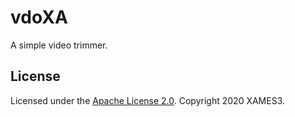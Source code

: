 # vdoXA

A simple video trimmer.

## License
Licensed under the [Apache License 2.0](https://github.com/xames3/vdo_splitter/blob/master/LICENSE). Copyright 2020 XAMES3.

